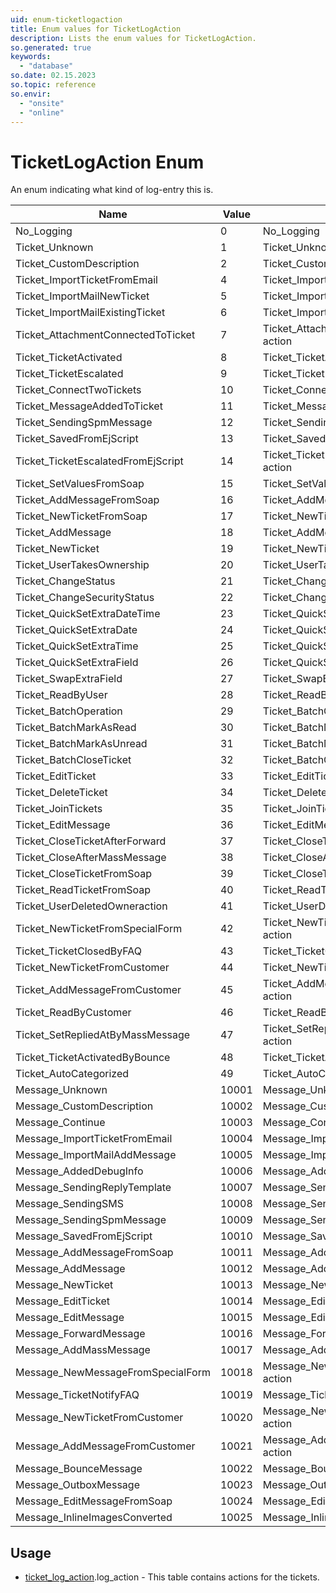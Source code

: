 ```yaml
---
uid: enum-ticketlogaction
title: Enum values for TicketLogAction
description: Lists the enum values for TicketLogAction.
so.generated: true
keywords:
  - "database"
so.date: 02.15.2023
so.topic: reference
so.envir:
  - "onsite"
  - "online"
---
```


# TicketLogAction Enum

An enum indicating what kind of log-entry this is.

| Name | Value | Description |
|------|-------|-------------|
|No_Logging|0|No_Logging|
|Ticket_Unknown|1|Ticket_Unknown action|
|Ticket_CustomDescription|2|Ticket_CustomDescription action|
|Ticket_ImportTicketFromEmail|4|Ticket_ImportTicketFromEmail action|
|Ticket_ImportMailNewTicket|5|Ticket_ImportMailNewTicket action|
|Ticket_ImportMailExistingTicket|6|Ticket_ImportMailExistingTicket action|
|Ticket_AttachmentConnectedToTicket|7|Ticket_AttachmentConnectedToTicket action|
|Ticket_TicketActivated|8|Ticket_TicketActivated action|
|Ticket_TicketEscalated|9|Ticket_TicketEscalated action|
|Ticket_ConnectTwoTickets|10|Ticket_ConnectTwoTickets action|
|Ticket_MessageAddedToTicket|11|Ticket_MessageAddedToTicket action|
|Ticket_SendingSpmMessage|12|Ticket_SendingSpmMessage action|
|Ticket_SavedFromEjScript|13|Ticket_SavedFromEjScript action|
|Ticket_TicketEscalatedFromEjScript|14|Ticket_TicketEscalatedFromEjScript action|
|Ticket_SetValuesFromSoap|15|Ticket_SetValuesFromSoap action|
|Ticket_AddMessageFromSoap|16|Ticket_AddMessageFromSoap action|
|Ticket_NewTicketFromSoap|17|Ticket_NewTicketFromSoap action|
|Ticket_AddMessage|18|Ticket_AddMessage action|
|Ticket_NewTicket|19|Ticket_NewTicket action|
|Ticket_UserTakesOwnership|20|Ticket_UserTakesOwnership action|
|Ticket_ChangeStatus|21|Ticket_ChangeStatus action|
|Ticket_ChangeSecurityStatus|22|Ticket_ChangeSecurityStatus action|
|Ticket_QuickSetExtraDateTime|23|Ticket_QuickSetExtraDateTime action|
|Ticket_QuickSetExtraDate|24|Ticket_QuickSetExtraDate action|
|Ticket_QuickSetExtraTime|25|Ticket_QuickSetExtraTime action|
|Ticket_QuickSetExtraField|26|Ticket_QuickSetExtraField action|
|Ticket_SwapExtraField|27|Ticket_SwapExtraField action|
|Ticket_ReadByUser|28|Ticket_ReadByUser action|
|Ticket_BatchOperation|29|Ticket_BatchOperation action|
|Ticket_BatchMarkAsRead|30|Ticket_BatchMarkAsRead action|
|Ticket_BatchMarkAsUnread|31|Ticket_BatchMarkAsUnread action|
|Ticket_BatchCloseTicket|32|Ticket_BatchCloseTicket action|
|Ticket_EditTicket|33|Ticket_EditTicket action|
|Ticket_DeleteTicket|34|Ticket_DeleteTicket action|
|Ticket_JoinTickets|35|Ticket_JoinTickets action|
|Ticket_EditMessage|36|Ticket_EditMessage action|
|Ticket_CloseTicketAfterForward|37|Ticket_CloseTicketAfterForward action|
|Ticket_CloseAfterMassMessage|38|Ticket_CloseAfterMassMessage action|
|Ticket_CloseTicketFromSoap|39|Ticket_CloseTicketFromSoap action|
|Ticket_ReadTicketFromSoap|40|Ticket_ReadTicketFromSoap action|
|Ticket_UserDeletedOwneraction|41|Ticket_UserDeletedOwneraction action|
|Ticket_NewTicketFromSpecialForm|42|Ticket_NewTicketFromSpecialForm action|
|Ticket_TicketClosedByFAQ|43|Ticket_TicketClosedByFAQ action|
|Ticket_NewTicketFromCustomer|44|Ticket_NewTicketFromCustomer action|
|Ticket_AddMessageFromCustomer|45|Ticket_AddMessageFromCustomer action|
|Ticket_ReadByCustomer|46|Ticket_ReadByCustomer action|
|Ticket_SetRepliedAtByMassMessage|47|Ticket_SetRepliedAtByMassMessage action|
|Ticket_TicketActivatedByBounce|48|Ticket_TicketActivatedByBounce action|
|Ticket_AutoCategorized|49|Ticket_AutoCategorized action|
|Message_Unknown|10001|Message_Unknown action|
|Message_CustomDescription|10002|Message_CustomDescription action|
|Message_Continue|10003|Message_Continue action|
|Message_ImportTicketFromEmail|10004|Message_ImportTicketFromEmail action|
|Message_ImportMailAddMessage|10005|Message_ImportMailAddMessage action|
|Message_AddedDebugInfo|10006|Message_AddedDebugInfo action|
|Message_SendingReplyTemplate|10007|Message_SendingReplyTemplate action|
|Message_SendingSMS|10008|Message_SendingSMS action|
|Message_SendingSpmMessage|10009|Message_SendingSpmMessage action|
|Message_SavedFromEjScript|10010|Message_SavedFromEjScript action|
|Message_AddMessageFromSoap|10011|Message_AddMessageFromSoap action|
|Message_AddMessage|10012|Message_AddMessage action|
|Message_NewTicket|10013|Message_NewTicket action|
|Message_EditTicket|10014|Message_EditTicket action|
|Message_EditMessage|10015|Message_EditMessage action|
|Message_ForwardMessage|10016|Message_ForwardMessage action|
|Message_AddMassMessage|10017|Message_AddMassMessage action|
|Message_NewMessageFromSpecialForm|10018|Message_NewMessageFromSpecialForm action|
|Message_TicketNotifyFAQ|10019|Message_TicketNotifyFAQ action|
|Message_NewTicketFromCustomer|10020|Message_NewTicketFromCustomer action|
|Message_AddMessageFromCustomer|10021|Message_AddMessageFromCustomer action|
|Message_BounceMessage|10022|Message_BounceMessage action|
|Message_OutboxMessage|10023|Message_OutboxMessage action|
|Message_EditMessageFromSoap|10024|Message_EditMessageFromSoap action|
|Message_InlineImagesConverted|10025|Message_InlineImagesConverted action|

## Usage

* [ticket_log_action](../ticket-log-action.md).log_action - This table contains actions for the tickets.

